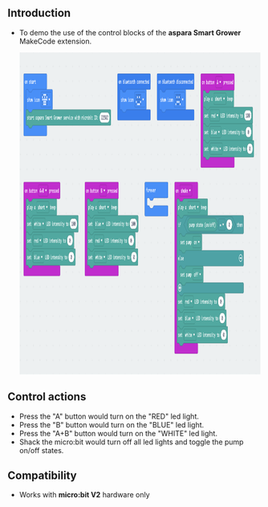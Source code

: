 ## Introduction
* To demo the use of the control blocks of the <B>aspara Smart Grower</B> MakeCode extension.

    <img src="../../pngs/sample_control_prog_blocks.png" width=1076 height=641>
## Control actions
* Press the "A" button would turn on the "RED" led light.
* Press the "B" button would turn on the "BLUE" led light.
* Press the "A+B" button would turn on the "WHITE" led light.
* Shack the micro:bit would turn off all led lights and toggle the pump on/off states.

## Compatibility

* Works with <B>micro:bit V2</B> hardware only
